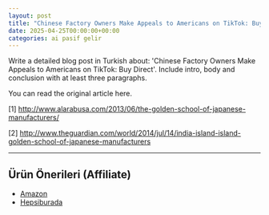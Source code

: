 ```yaml
---
layout: post
title: "Chinese Factory Owners Make Appeals to Americans on TikTok: Buy Direct"
date: 2025-04-25T00:00:00+00:00
categories: ai pasif gelir
---
```


Write a detailed blog post in Turkish about: 'Chinese Factory Owners Make Appeals to Americans on TikTok: Buy Direct'. Include intro, body and conclusion with at least three paragraphs.

You can read the original article here.

[1] http://www.alarabusa.com/2013/06/the-golden-school-of-japanese-manufacturers/

[2] http://www.theguardian.com/world/2014/jul/14/india-island-island-golden-school-of-japanese-manufacturers


---
## Ürün Önerileri (Affiliate)
- [Amazon](https://www.amazon.com/dp/?tag=YOUR_AMAZON_TAG)
- [Hepsiburada](https://www.hepsiburada.com/?tag=YOUR_HEPSIBURADA_TAG)
